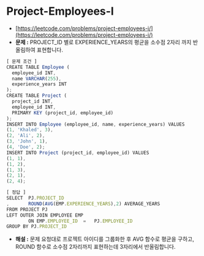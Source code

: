 # **Project-Employees-I**

- [https://leetcode.com/problems/project-employees-i/](https://leetcode.com/problems/project-employees-i/)
- **문제 :** PROJECT_ID 별로 EXPERIENCE_YEARS의 평균을 소수점 2자리 까지 반올림하여 표현합니다.

```jsx
[ 문제 조건 ]
CREATE TABLE Employee (
  employee_id INT,
  name VARCHAR(255),
  experience_years INT
);
CREATE TABLE Project (
  project_id INT,
  employee_id INT,
  PRIMARY KEY (project_id, employee_id)
);
INSERT INTO Employee (employee_id, name, experience_years) VALUES
(1, 'Khaled', 3),
(2, 'Ali', 2),
(3, 'John', 1),
(4, 'Doe', 2);
INSERT INTO Project (project_id, employee_id) VALUES
(1, 1),
(1, 2),
(1, 3),
(2, 1),
(2, 4);
```

```jsx
[ 정답 ]
SELECT  PJ.PROJECT_ID
,       ROUND(AVG(EMP.EXPERIENCE_YEARS),2) AVERAGE_YEARS
FROM PROJECT PJ
LEFT OUTER JOIN EMPLOYEE EMP
        ON EMP.EMPLOYEE_ID  =   PJ.EMPLOYEE_ID
GROUP BY PJ.PROJECT_ID
```

- **해설 :** 문제 요청대로 프로젝트 아이디를 그룹화한 후 AVG 함수로 평균을 구하고, ROUND 함수로 소수점 2자리까지 표현하는데 3자리에서 반올림합니다.
